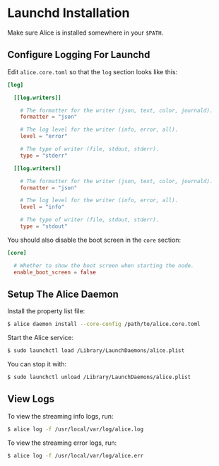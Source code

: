 # Launchd Installation

Make sure Alice is installed somewhere in your `$PATH`.

## Configure Logging For Launchd

Edit `alice.core.toml` so that the `log` section looks like this:

```toml
[log]

  [[log.writers]]

    # The formatter for the writer (json, text, color, journald).
    formatter = "json"

    # The log level for the writer (info, error, all).
    level = "error"

    # The type of writer (file, stdout, stderr).
    type = "stderr"

  [[log.writers]]

    # The formatter for the writer (json, text, color, journald).
    formatter = "json"

    # The log level for the writer (info, error, all).
    level = "info"

    # The type of writer (file, stdout, stderr).
    type = "stdout"
```

You should also disable the boot screen in the `core` section:

```toml
[core]

  # Whether to show the boot screen when starting the node.
  enable_boot_screen = false
```

## Setup The Alice Daemon

Install the property list file:

```bash
$ alice daemon install --core-config /path/to/alice.core.toml
```

Start the Alice service:

```bash
$ sudo launchctl load /Library/LaunchDaemons/alice.plist
```

You can stop it with:

```bash
$ sudo launchctl unload /Library/LaunchDaemons/alice.plist
```

## View Logs

To view the streaming info logs, run:

```bash
$ alice log -f /usr/local/var/log/alice.log 
```

To view the streaming error logs, run:

```bash
$ alice log -f /usr/local/var/log/alice.err 
```

